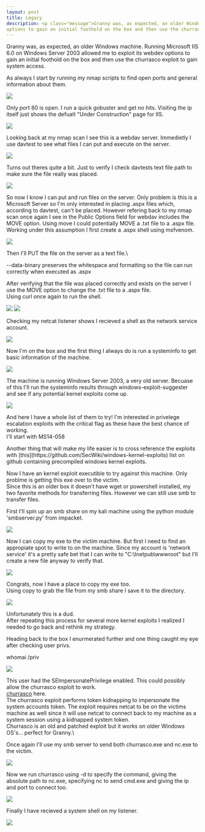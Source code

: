 ```yaml
---
layout: post
title: Legacy
description: <p class="message">Granny was, as expected, an older Windows machine. Running Microsoft IIS 6.0 on Windows Server 2003 allowed me to exploit its webdev
options to gain an initial foothold on the box and then use the churrasco exploit to gain system access.</p>
---
```


<p class="message">
  Granny was, as expected, an older Windows machine. Running Microsoft IIS 6.0 on Windows Server 2003 allowed me to exploit its webdev
options to gain an initial foothold on the box and then use the churrasco exploit to gain system access. 
</p>

As always I start by running my nmap scripts to find open ports and general information about them.

<img src="https://raw.githubusercontent.com/lukej2680/lukej2680.github.io/master/_images/granny/nmap.png">

Only port 80 is open. I run a quick gobuster and get no hits. Visiting the ip itself just shows the defualt "Under Construction" page for IIS.

<img src="https://raw.githubusercontent.com/lukej2680/lukej2680.github.io/master/_images/granny/webpage.png">

Looking back at my nmap scan I see this is a webdav server. Immedietly I use davtest to see what files I can put and execute on the server.

<img src="https://raw.githubusercontent.com/lukej2680/lukej2680.github.io/master/_images/granny/davtest.png">

Turns out theres quite a bit. Just to verify I check davtests text file path to make sure the file really was placed.

<img src="https://raw.githubusercontent.com/lukej2680/lukej2680.github.io/master/_images/granny/davtest_text.png">

So now I know I can put and run files on the server. Only problem is this is a Microsoft Server so I'm only interested in placing .aspx files which, according to 
davtest, can't be placed. However refering back to my nmap scan once again I see in the Public Options field for webdav includes the MOVE option. Using move I 
could potentially MOVE a .txt file to a .aspx file.\
Working under this assumption I first create a .aspx shell using msfvenom.

<img src="https://raw.githubusercontent.com/lukej2680/lukej2680.github.io/master/_images/granny/msfvenom.png">

Then I'll PUT the file on the server as a text file.\

<p class="message">--data-binary preserves the whitespace and formatting so the file can run correctly when executed as .aspx</p>

After verifying that the file was placed correctly and exists on the server I use the MOVE option to change the .txt file to a .aspx file.\
Using curl once again to run the shell.

<img src="https://raw.githubusercontent.com/lukej2680/lukej2680.github.io/master/_images/granny/curl_put.png">
<img src="https://raw.githubusercontent.com/lukej2680/lukej2680.github.io/master/_images/granny/curl_move.png">

Checking my netcat listener shows I recieved a shell as the network service account.

<img src="https://raw.githubusercontent.com/lukej2680/lukej2680.github.io/master/_images/granny/reverse_shell.png">

Now I'm on the box and the first thing I always do is run a systeminfo to get basic information of the machine.

<img src="https://raw.githubusercontent.com/lukej2680/lukej2680.github.io/master/_images/granny/systeminfo.png">

The machine is running Windows Server 2003, a very old server. Becuase of this I'll run the systeminfo results through windows-exploit-suggester and see if any 
potential kernel exploits come up. 

<img src="https://raw.githubusercontent.com/lukej2680/lukej2680.github.io/master/_images/granny/exploit_suggester.png">

And here I have a whole list of them to try! I'm interested in privelege escalation exploits with the critical flag as these have the best chance of working.\
I'll start with MS14-058

<p class="message">Another thing that will make my life easier is to cross reference the exploits with [this](https://github.com/SecWiki/windows-kernel-exploits) 
list on github containing precompiled windows kernel exploits.</p>

Now I have an kernel exploit executible to try against this machine. Only problme is getting this exe over to the victim.\
Since this is an older box it doesn't have wget or powershell installed, my two favorite methods for transferring files. However we can still use smb 
to transfer files.

First I'll spin up an smb share on my kali machine using the python module 'smbserver.py' from impacket.

<img src="https://raw.githubusercontent.com/lukej2680/lukej2680.github.io/master/_images/granny/smb_server.png">

Now I can copy my exe to the victim machine. But first I need to find an appropiate spot to write to on the machine. Since my account is 'network service' it's 
a pretty safe bet that I can write to "C:\Inetpub\wwwroot" but I'll create a new file anyway to verify that.

<img src="https://raw.githubusercontent.com/lukej2680/lukej2680.github.io/master/_images/granny/directory_write.png">

Congrats, now I have a place to copy my exe too.\
Using copy to grab the file from my smb share I save it to the directory.

<img src="https://raw.githubusercontent.com/lukej2680/lukej2680.github.io/master/_images/granny/smb_get.png">

Unfortunately this is a dud.\
After repeating this process for several more kernel exploits I realized I needed to go back and rethink my strategy.

Heading back to the box I enurmerated further and one thing caught my eye after checking user privs.

<p class="message">whomai /priv</p>

<img src="https://raw.githubusercontent.com/lukej2680/lukej2680.github.io/master/_images/granny/whoami_priv.png">

This user had the SEImpersonatePrivilege enabled. This could possibly allow the churrasco exploit to work.\
[churrasco](https://github.com/Re4son/Churrasco/raw/master/churrasco.exe) here.\
The churrasco exploit performs token kidnapping to impersonate the system accounts token. The exploit requires netcat to be on the victims machine as well
since it will use netcat to connect back to my machine as a system session using a kidnapped system token.\
Churrasco is an old and patched exploit but it works on older Windows OS's... perfect for Granny.\

Once again I'll use my smb server to send both churrasco.exe and nc.exe to the victim.

<img src="https://raw.githubusercontent.com/lukej2680/lukej2680.github.io/master/_images/granny/churrasco.png">

Now we run churrasco using -d to specify the command, giving the absolute path to nc.exe, specifying nc to send cmd.exe and giving the ip and port to connect too.

<img src="https://raw.githubusercontent.com/lukej2680/lukej2680.github.io/master/_images/granny/churrasco_exploit.png">

Finally I have recieved a system shell on my listener.

<img src="https://raw.githubusercontent.com/lukej2680/lukej2680.github.io/master/_images/granny/system.png">
